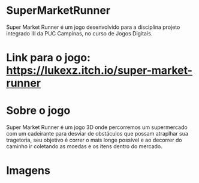 # SuperMarketRunner

Super Market Runner é um jogo desenvolvido para a disciplina projeto integrado III da PUC Campinas, no curso de Jogos Digitais.

# Link para o jogo: https://lukexz.itch.io/super-market-runner

# Sobre o jogo

Super Market Runner é um jogo 3D onde percorremos um supermercado com um cadeirante para desviar de obstáculos que possam atraplhar sua tragetoria, seu objetivo é correr o mais longe possível e ao decorrer do caminho ir coletando as moedas e os itens dentro do mercado.

# Imagens

<imag src="/IMAGENS/3.png" alt="img_3"/>
<imag src="/IMAGENS/2.png" alt="img_2"/>
<imag src="/IMAGENS/1.png" alt="img_1"/>
<imag src="/IMAGENS/4.png" alt="img_4"/>
